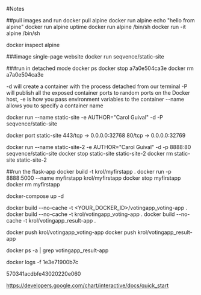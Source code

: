 #Notes

##pull images and run
docker pull alpine
docker run alpine echo "hello from alpine"
docker run alpine uptime
docker run alpine /bin/sh
docker run -it alpine /bin/sh

docker inspect alpine

###image single-page website 
docker run seqvence/static-site

###run in detached mode
docker ps
docker stop a7a0e504ca3e
docker rm   a7a0e504ca3e

-d will create a container with the process detached from our terminal
-P will publish all the exposed container ports to random ports on the Docker host,
-e is how you pass environment variables to the container
--name allows you to specify a container name

docker run --name static-site -e AUTHOR="Carol Guival" -d -P seqvence/static-site

docker port static-site
443/tcp -> 0.0.0.0:32768
80/tcp -> 0.0.0.0:32769

docker run --name static-site-2 -e AUTHOR="Carol Guival" -d -p 8888:80 seqvence/static-site
docker stop static-site static-site-2
docker rm static-site static-site-2

##run the flask-app
docker build -t krol/myfirstapp .
docker run -p 8888:5000 --name myfirstapp krol/myfirstapp
docker stop myfirstapp
docker rm myfirstapp

docker-compose up -d

docker build --no-cache -t <YOUR_DOCKER_ID>/votingapp_voting-app .
docker build --no-cache -t krol/votingapp_voting-app .
docker build --no-cache -t krol/votingapp_result-app .

docker push krol/votingapp_voting-app
docker push krol/votingapp_result-app

docker ps -a | grep votingapp_result-app

docker logs -f 1e3e71900b7c

570341acdbfe43020220e060

https://developers.google.com/chart/interactive/docs/quick_start

